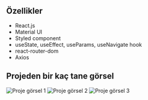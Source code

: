 
## Özellikler
- React.js
- Material UI
- Styled component
- useState, useEffect, useParams, useNavigate hook
- react-router-dom
- Axios

## Projeden bir kaç tane görsel
![Proje görsel 1](https://github.com/BuseNurAydn/frontend-webApi/src/image/png/görsel-1.png)
![Proje görsel 2](frontend-webapi/src/image/png/görsel-2.png)
![Proje görsel 3](frontend-webapi/src/image/png/görsel-3.png)